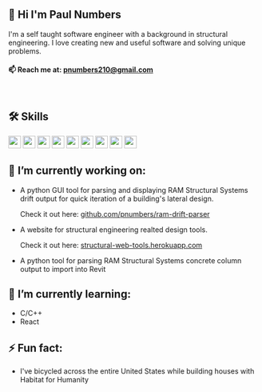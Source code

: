 ## 👋 Hi I'm Paul Numbers

I'm a self taught software engineer with a background in structural engineering. I love creating new and useful software and solving unique problems.

<!-- I'm currently looking for a job in software engineering. -->

#### 📫 Reach me at: pnumbers210@gmail.com

<!-- <div style="text-align:center">
    <img align="center" src="assests/crane_building_computer_2.png" />
</div> -->

<!-- --- -->

<br>

## 🛠 Skills

<span>
    <!-- Python -->
    <img height="25" src="https://img.shields.io/badge/-Python-3776AB?logo=python&logoColor=yellow"/>
    <!-- JS -->
    <img height="25" src="https://img.shields.io/badge/-JavaScript-F7DF1E?logo=javascript&logoColor=black"/>
    <!-- MySQL -->
    <img height="25" src="https://img.shields.io/badge/-MySQL-4479A1?style=flat&logo=mysql&logoColor=white"/>
    <!-- <img height="25" src="https://img.shields.io/badge/mysql-%2300f.svg?style=for-the-badge&logo=mysql&logoColor=white"/> -->
    <!-- <img height="25" src="https://img.shields.io/badge/mysql-%2300f.svg?style=flat&logo=mysql&logoColor=white"/> -->
    <!-- MongoDB -->
    <img height="25" src="https://img.shields.io/badge/-MongoDB-darkgreen?logo=mongodb&logoColor"/>
    <!-- Express -->
    <img height="25" src="https://img.shields.io/badge/-Express-000000?logo=express&logoColor"/>
    <!-- Node.JS - Square-->
    <!-- <img height="25" src="https://img.shields.io/badge/node.js-6DA55F?style=for-the-badge&logo=node.js&logoColor=white"/> -->
    <!-- Node.js - Rounded -->
    <img height="25" src="https://img.shields.io/badge/Node.js-6DA55F?style=flat&logo=node.js&logoColor=white"/>
    <!-- HTML5 - SVG -->
    <!-- <img height="25" src="https://img.shields.io/badge/html5-%23E34F26.svg?style=for-the-badge&logo=html5&logoColor=white"/> -->
    <!-- HTML - Flat -->
    <img height="25" src="https://img.shields.io/badge/HTML5-%23E34F26.svg?style=flat&logo=html5&logoColor=white"/>
    <!-- HTML Mine -->
    <!-- <img height="25" src="https://img.shields.io/badge/-HTML5-orange?logo=html5&logoColor=white"/> -->
    <!-- CSS3 -->
    <img height="25" src="https://img.shields.io/badge/CSS3-%231572B6.svg?style=flat&logo=css3&logoColor=white"/>
    <!-- CSS3 -->
    <!-- <img height="25" src="https://img.shields.io/badge/css3-%231572B6.svg?style=for-the-badge&logo=css3&logoColor=white"/> -->
    <!-- C -->
    <!-- <img height="25" src="https://img.shields.io/badge/c-%2300599C.svg?style=for-the-badge&logo=c&logoColor=white"/> -->
    <!-- C -->
    <img height="25" src="https://img.shields.io/badge/C-%2300599C.svg?style=flat&logo=c&logoColor=white"/>
</span>

<br>

## 🔭 I’m currently working on:

- A python GUI tool for parsing and displaying RAM Structural Systems drift output for quick iteration of a building's lateral design.
  <!-- <br> -->

  Check it out here: [github.com/pnumbers/ram-drift-parser](https://github.com/pnumbers/ram-drift-parser)

- A website for structural engineering realted design tools.

  Check it out here: [structural-web-tools.herokuapp.com](https://structural-web-tools.herokuapp.com/)

- A python tool for parsing RAM Structural Systems concrete column output to import into Revit

<!-- <br> -->

## 🌱 I’m currently learning:

- C/C++
- React

<!-- <br> -->

## ⚡ Fun fact:

- I've bicycled across the entire United States while building houses with Habitat for Humanity
  <!-- - 💬 Ask me about ... -->
  <!-- - 👯 I’m looking to collaborate on ... -->
  <!-- - 🤔 I’m looking for help with ... -->
